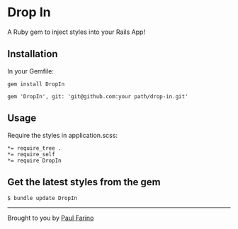 # Drop In

A Ruby gem to inject styles into your Rails App!

## Installation

In your Gemfile:
```
gem install DropIn
```
```
gem 'DropIn', git: 'git@github.com:your path/drop-in.git'
```

## Usage

Require the styles in application.scss:

```
*= require_tree .
*= require_self
*= require DropIn
```

## Get the latest styles from the gem

```
$ bundle update DropIn
```
-------------
Brought to you by [Paul Farino](https://github.com/paulfarino)

